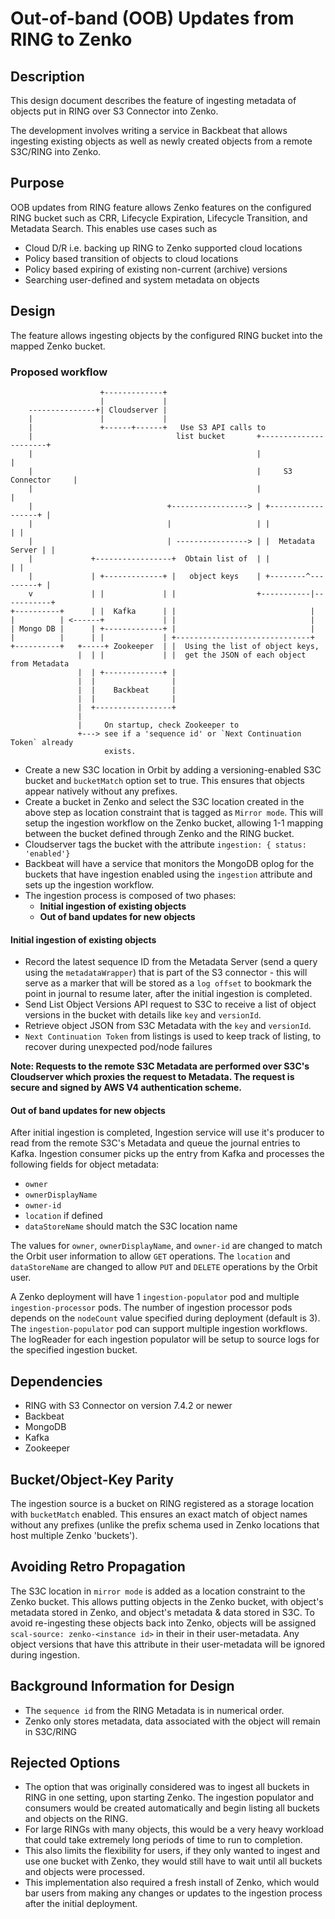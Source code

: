 # Out-of-band (OOB) Updates from RING to Zenko

## Description

This design document describes the feature of ingesting metadata of objects put
in RING over S3 Connector into Zenko.

The development involves writing a service in Backbeat that allows
ingesting existing objects as well as newly created objects from a remote
S3C/RING into Zenko.

## Purpose

OOB updates from RING feature allows Zenko features on the configured RING
bucket such as CRR, Lifecycle Expiration, Lifecycle Transition, and Metadata
Search. This enables use cases such as

- Cloud D/R i.e. backing up RING to Zenko supported cloud locations
- Policy based transition of objects to cloud locations
- Policy based expiring of existing non-current (archive) versions
- Searching user-defined and system metadata on objects

## Design

The feature allows ingesting objects by the configured RING bucket into the
mapped Zenko bucket.

### Proposed workflow

```
                    +-------------+
                    |             |
    ---------------+| Cloudserver |
    |               |             |
    |               +------+------+   Use S3 API calls to
    |                                list bucket       +----------------------+
    |                                                  |                      |
    |                                                  |     S3 Connector     |
    |                                                  |                      |
    |                              +-----------------> | +------------------+ |
    |                              |                   | |                  | |
    |                              | ----------------> | |  Metadata Server | |
    |             +-----------------+  Obtain list of  | |                  | |
    |             | +-------------+ |   object keys    | +--------^---------+ |
    v             | |             | |                  +-----------|-----------+
+----------+      | |  Kafka      | |                              |
|          | <------+             | |                              |
| Mongo DB |      | +-------------+ |                              |
|          |      | |             | +------------------------------+
+----------+   +-----+ Zookeeper  | |  Using the list of object keys,
               |  | |             | |  get the JSON of each object from Metadata
               |  | +-------------+ |
               |  |                 |
               |  |    Backbeat     |
               |  |                 |
               |  +-----------------+
               |
               |     On startup, check Zookeeper to
               +---> see if a 'sequence id' or `Next Continuation Token` already
                     exists.
```

* Create a new S3C location in Orbit by adding a versioning-enabled S3C bucket
  and `bucketMatch`  option set to true. This ensures that objects appear
  natively without any prefixes.
* Create a bucket in Zenko and select the S3C location created in the above step
  as location constraint that is tagged as `Mirror mode`. This will setup the
  ingestion workflow on the Zenko bucket, allowing 1-1 mapping between the
  bucket defined through Zenko and the RING bucket.
* Cloudserver tags the bucket with the attribute
  `ingestion: { status: 'enabled'}`
* Backbeat will have a service that monitors the MongoDB oplog for the buckets
  that have ingestion enabled using the `ingestion` attribute and sets up
  the ingestion workflow.
* The ingestion process is composed of two phases:
    - **Initial ingestion of existing objects**
    - **Out of band updates for new objects**

#### Initial ingestion of existing objects

* Record the latest sequence ID from the Metadata Server (send a query using the
  `metadataWrapper`) that is part of the S3 connector - this will serve as a
  marker that will be stored as a `log offset` to bookmark the point in journal
  to resume later, after the initial ingestion is completed.
* Send List Object Versions API request to S3C to receive a list of
  object versions in the bucket with details like  `key` and `versionId`.
* Retrieve object JSON from S3C Metadata with the `key` and `versionId`.
* `Next Continuation Token` from listings is used to keep track of listing, to
  recover during unexpected pod/node failures

**Note: Requests to the remote S3C Metadata are performed over S3C's Cloudserver
which proxies the request to Metadata. The request is secure and signed by
AWS V4 authentication scheme.**

#### Out of band updates for new objects

After initial ingestion is completed, Ingestion service will use it's producer
to read from the remote S3C's Metadata and queue the journal entries to Kafka.
Ingestion consumer picks up the entry from Kafka and processes the following
fields for object metadata:

* `owner`
* `ownerDisplayName`
* `owner-id`
* `location` if defined
* `dataStoreName` should match the S3C location name

The values for `owner`, `ownerDisplayName`, and `owner-id` are changed to match
the Orbit user information to allow `GET` operations.
The `location` and `dataStoreName` are changed to allow `PUT` and `DELETE`
operations by the Orbit user.

A Zenko deployment will have 1 `ingestion-populator` pod and multiple
`ingestion-processor` pods. The number of ingestion processor pods depends on
the `nodeCount` value specified during deployment (default is 3). The
`ingestion-populator` pod can support multiple ingestion workflows. The
logReader for each ingestion populator will be setup to source logs for the
specified ingestion bucket.

## Dependencies

* RING with S3 Connector on version 7.4.2 or newer
* Backbeat
* MongoDB
* Kafka
* Zookeeper

## Bucket/Object-Key Parity

The ingestion source is a bucket on RING registered as a storage location with
`bucketMatch` enabled. This ensures an exact match of object names without any
prefixes (unlike the prefix schema used in Zenko locations that host multiple
Zenko 'buckets').

## Avoiding Retro Propagation

The S3C location in `mirror mode` is added as a location constraint to the
Zenko bucket. This allows putting objects in the Zenko bucket, with object's
metadata stored in Zenko, and object's metadata & data stored in S3C.
To avoid re-ingesting these objects back into Zenko, objects will be assigned
`scal-source: zenko-<instance id>` in their in their user-metadata. Any object
versions that have this attribute in their user-metadata will be ignored during
ingestion.

## Background Information for Design

* The `sequence id` from the RING Metadata is in numerical order.
* Zenko only stores metadata, data associated with the object will remain in
  S3C/RING

## Rejected Options

* The option that was originally considered was to ingest all buckets in RING
  in one setting, upon starting Zenko. The ingestion populator and consumers
  would be created automatically and begin listing all buckets and objects on
  the RING.
* For large RINGs with many objects, this would be a very heavy workload that
  could take extremely long periods of time to run to completion.
* This also limits the flexibility for users, if they only wanted to ingest
  and use one bucket with Zenko, they would still have to wait until all buckets
  and objects were processed.
* This implementation also required a fresh install of Zenko, which would bar
  users from making any changes or updates to the ingestion process after the
  initial deployment.
